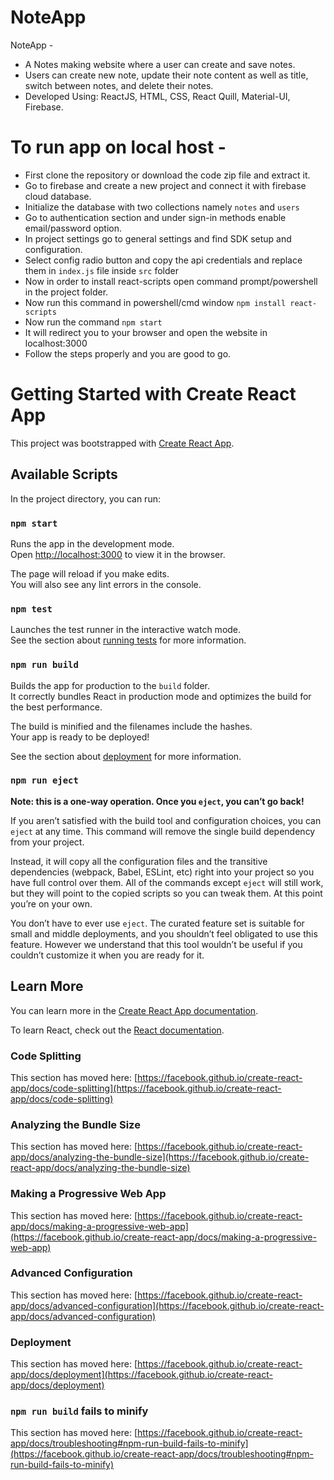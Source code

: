 # NoteApp
 
NoteApp -
<ul>
   <li>A Notes making website where a user can create and save notes.</li>
   <li>Users can create new note, update their note content as well as title, switch between 
       notes, and delete their notes.</li>
   <li>Developed Using: ReactJS, HTML, CSS, React Quill, Material-UI, Firebase.</li>
 </ul>

# To run app on local host -
   
   <ul>
  <li> First clone the repository or download the code zip file and extract it. </li>
  <li> Go to firebase and create a new project and connect it with firebase cloud database. </li>
  <li> Initialize the database with two collections namely <code>notes</code> and <code>users</code> </li>
  <li> Go to authentication section and under sign-in methods enable email/password option.</li>
  <li> In project settings go to general settings and find SDK setup and configuration. </li>
  <li> Select config radio button and copy the api credentials and replace them in <code>index.js</code> file inside <code>src</code> folder </li>
  <li> Now in order to install react-scripts open command prompt/powershell in the project folder.</li>
  <li> Now run this command in powershell/cmd window <code>npm install react-scripts</code></li>
  <li> Now run the command <code>npm start</code> </li>
  <li> It will redirect you to your browser and open the website in localhost:3000 </li>
  <li> Follow the steps properly and you are good to go. </li>
  </ul>
   

# Getting Started with Create React App

This project was bootstrapped with [Create React App](https://github.com/facebook/create-react-app).

## Available Scripts

In the project directory, you can run:

### `npm start`

Runs the app in the development mode.\
Open [http://localhost:3000](http://localhost:3000) to view it in the browser.

The page will reload if you make edits.\
You will also see any lint errors in the console.

### `npm test`

Launches the test runner in the interactive watch mode.\
See the section about [running tests](https://facebook.github.io/create-react-app/docs/running-tests) for more information.

### `npm run build`

Builds the app for production to the `build` folder.\
It correctly bundles React in production mode and optimizes the build for the best performance.

The build is minified and the filenames include the hashes.\
Your app is ready to be deployed!

See the section about [deployment](https://facebook.github.io/create-react-app/docs/deployment) for more information.

### `npm run eject`

**Note: this is a one-way operation. Once you `eject`, you can’t go back!**

If you aren’t satisfied with the build tool and configuration choices, you can `eject` at any time. This command will remove the single build dependency from your project.

Instead, it will copy all the configuration files and the transitive dependencies (webpack, Babel, ESLint, etc) right into your project so you have full control over them. All of the commands except `eject` will still work, but they will point to the copied scripts so you can tweak them. At this point you’re on your own.

You don’t have to ever use `eject`. The curated feature set is suitable for small and middle deployments, and you shouldn’t feel obligated to use this feature. However we understand that this tool wouldn’t be useful if you couldn’t customize it when you are ready for it.

## Learn More

You can learn more in the [Create React App documentation](https://facebook.github.io/create-react-app/docs/getting-started).

To learn React, check out the [React documentation](https://reactjs.org/).

### Code Splitting

This section has moved here: [https://facebook.github.io/create-react-app/docs/code-splitting](https://facebook.github.io/create-react-app/docs/code-splitting)

### Analyzing the Bundle Size

This section has moved here: [https://facebook.github.io/create-react-app/docs/analyzing-the-bundle-size](https://facebook.github.io/create-react-app/docs/analyzing-the-bundle-size)

### Making a Progressive Web App

This section has moved here: [https://facebook.github.io/create-react-app/docs/making-a-progressive-web-app](https://facebook.github.io/create-react-app/docs/making-a-progressive-web-app)

### Advanced Configuration

This section has moved here: [https://facebook.github.io/create-react-app/docs/advanced-configuration](https://facebook.github.io/create-react-app/docs/advanced-configuration)

### Deployment

This section has moved here: [https://facebook.github.io/create-react-app/docs/deployment](https://facebook.github.io/create-react-app/docs/deployment)

### `npm run build` fails to minify

This section has moved here: [https://facebook.github.io/create-react-app/docs/troubleshooting#npm-run-build-fails-to-minify](https://facebook.github.io/create-react-app/docs/troubleshooting#npm-run-build-fails-to-minify)
